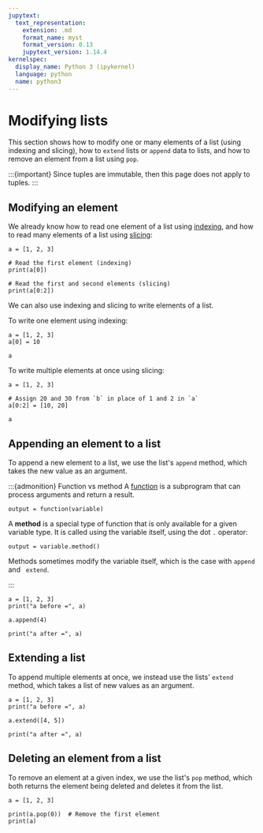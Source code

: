 ```yaml
---
jupytext:
  text_representation:
    extension: .md
    format_name: myst
    format_version: 0.13
    jupytext_version: 1.14.4
kernelspec:
  display_name: Python 3 (ipykernel)
  language: python
  name: python3
---
```


# Modifying lists

This section shows how to modify one or many elements of a list (using indexing and slicing), how to `extend` lists or `append` data to lists, and how to remove an element from a list using `pop`.

:::{important}
Since tuples are immutable, then this page does not apply to tuples.
:::

## Modifying an element

We already know how to read one element of a list using [indexing](python_lists_indexing.md), and how to read many elements of a list using [slicing](python_lists_slicing.md):

```{code-cell} ipython3
a = [1, 2, 3]

# Read the first element (indexing)
print(a[0])

# Read the first and second elements (slicing)
print(a[0:2])
```

We can also use indexing and slicing to write elements of a list.

To write one element using indexing:

```{code-cell} ipython3
a = [1, 2, 3]
a[0] = 10

a
```

To write multiple elements at once using slicing:

```{code-cell} ipython3
a = [1, 2, 3]

# Assign 20 and 30 from `b` in place of 1 and 2 in `a`
a[0:2] = [10, 20]

a
```

## Appending an element to a list

To append a new element to a list, we use the list's `append` method, which takes the new value as an argument.

:::{admonition} Function vs method
A [function](python_functions.md) is a subprogram that can process arguments and return a result.

```
output = function(variable)
```

A **method** is a special type of function that is only available for a given variable type. It is called using the variable itself, using the dot `.` operator:

```
output = variable.method()
```

Methods sometimes modify the variable itself, which is the case with `append` and ` extend`.

:::

```{code-cell} ipython3
a = [1, 2, 3]
print("a before =", a)

a.append(4)

print("a after =", a)
```

## Extending a list

To append multiple elements at once, we instead use the lists' `extend` method, which takes a list of new values as an argument.

```{code-cell} ipython3
a = [1, 2, 3]
print("a before =", a)

a.extend([4, 5])

print("a after =", a)
```

## Deleting an element from a list

To remove an element at a given index, we use the list's `pop` method, which both returns the element being deleted and deletes it from the list.

```{code-cell} ipython3
a = [1, 2, 3]

print(a.pop(0))  # Remove the first element
print(a)
```
